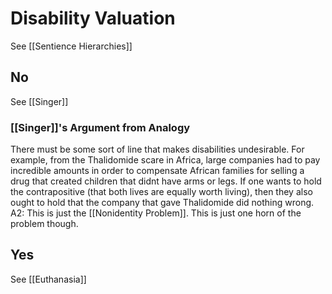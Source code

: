 # Disability Valuation
See [[Sentience Hierarchies]]

## No
See [[Singer]]

### [[Singer]]'s Argument from Analogy
There must be some sort of line that makes disabilities undesirable. For example, from the Thalidomide scare in Africa, large companies had to pay incredible amounts in order to compensate African families for selling a drug that created children that didnt have arms or legs. If one wants to hold the contrapositive (that both lives are equally worth living), then they also ought to hold that the company that gave Thalidomide did nothing wrong.
	A2: This is just the [[Nonidentity Problem]]. This is just one horn of the problem though. 

## Yes
 See [[Euthanasia]]
